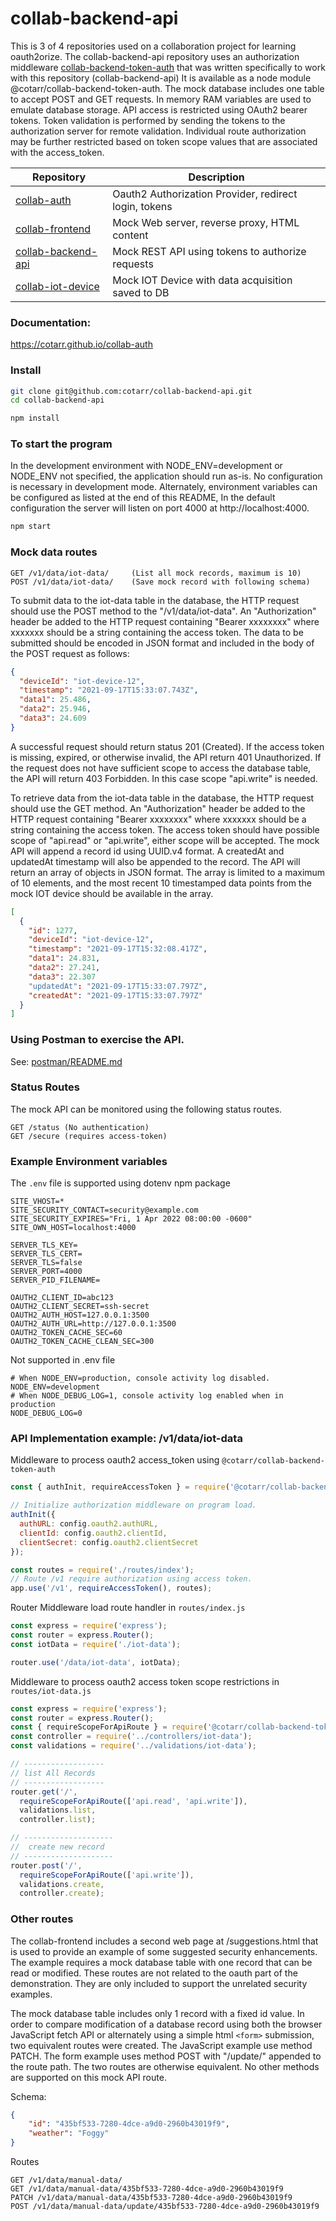 # collab-backend-api

This is 3 of 4 repositories used on a collaboration project for learning oauth2orize.
The collab-backend-api repository uses an authorization middleware 
[collab-backend-token-auth](https://github.com/cotarr/collab-backend-token-auth)
that was written specifically to work with this repository (collab-backend-api)
It is available as a node module @cotarr/collab-backend-token-auth.
The mock database includes one table to accept POST and GET requests.
In memory RAM variables are used to emulate database storage.
API access is restricted using OAuth2 bearer tokens.
Token validation is performed by sending the tokens to the authorization
server for remote validation.
Individual route authorization may be further restricted based on token scope values that are
associated with the access_token.

|                        Repository                                  |                   Description                         |
| ------------------------------------------------------------------ | ----------------------------------------------------- |
| [collab-auth](https://github.com/cotarr/collab-auth)               | Oauth2 Authorization Provider, redirect login, tokens |
| [collab-frontend](https://github.com/cotarr/collab-frontend)       | Mock Web server, reverse proxy, HTML content          |
| [collab-backend-api](https://github.com/cotarr/collab-backend-api) | Mock REST API using tokens to authorize requests      |
| [collab-iot-device](https://github.com/cotarr/collab-iot-device)   | Mock IOT Device with data acquisition saved to DB     |

### Documentation:

https://cotarr.github.io/collab-auth

### Install

```bash
git clone git@github.com:cotarr/collab-backend-api.git
cd collab-backend-api

npm install

```

### To start the program

In the development environment with NODE_ENV=development or NODE_ENV not specified,
the application should run as-is. No configuration is necessary in development mode.
Alternately, environment variables can be configured as listed at the end of this README,
In the default configuration the server will listen on port 4000 at http://localhost:4000.

```bash
npm start
```

### Mock data routes
```
GET /v1/data/iot-data/     (List all mock records, maximum is 10)
POST /v1/data/iot-data/    (Save mock record with following schema)
```

To submit data to the iot-data table in the database, the HTTP request should
use the POST method to the "/v1/data/iot-data". An "Authorization" header be added to the HTTP request
containing "Bearer xxxxxxxx" where xxxxxxx should be a string containing the access token.
The data to be submitted should be encoded in JSON format and included
in the body of the POST request as follows:

```json
{
  "deviceId": "iot-device-12",
  "timestamp": "2021-09-17T15:33:07.743Z",
  "data1": 25.486,
  "data2": 25.946,
  "data3": 24.609
}  
```

A successful request should return status 201 (Created). If the access token is missing,
expired, or otherwise invalid, the API return 401 Unauthorized. If the request does not
have sufficient scope to access the database table, the API will return 403 Forbidden.
In this case scope "api.write" is needed.

To retrieve data from the iot-data table in the database, the HTTP request should
use the GET method. An "Authorization" header be added to the HTTP request
containing "Bearer xxxxxxxx" where xxxxxxx should be a string containing the access token.
The access token should have possible scope of "api.read" or "api.write", either scope will be accepted.
The mock API will append a record id using UUID.v4 format.
A createdAt and updatedAt timestamp will also be appended to the record.
The API will return an array of objects in JSON format.
The array is limited to a maximum of 10 elements, and the most recent 10
timestamped data points from the mock IOT device should be available in the array.

```json
[
  {
    "id": 1277,
    "deviceId": "iot-device-12",
    "timestamp": "2021-09-17T15:32:08.417Z",
    "data1": 24.831,
    "data2": 27.241,
    "data3": 22.307
    "updatedAt": "2021-09-17T15:33:07.797Z",
    "createdAt": "2021-09-17T15:33:07.797Z"
  }
]
```

### Using Postman to exercise the API.

See: [postman/README.md](postman/README.md)

### Status Routes

The mock API can be monitored using the following status routes.

```
GET /status (No authentication)
GET /secure (requires access-token)
```

### Example Environment variables

The `.env` file is supported using dotenv npm package

```
SITE_VHOST=*
SITE_SECURITY_CONTACT=security@example.com
SITE_SECURITY_EXPIRES="Fri, 1 Apr 2022 08:00:00 -0600"
SITE_OWN_HOST=localhost:4000

SERVER_TLS_KEY=
SERVER_TLS_CERT=
SERVER_TLS=false
SERVER_PORT=4000
SERVER_PID_FILENAME=

OAUTH2_CLIENT_ID=abc123
OAUTH2_CLIENT_SECRET=ssh-secret
OAUTH2_AUTH_HOST=127.0.0.1:3500
OAUTH2_AUTH_URL=http://127.0.0.1:3500
OAUTH2_TOKEN_CACHE_SEC=60
OAUTH2_TOKEN_CACHE_CLEAN_SEC=300
```

Not supported in .env file

```
# When NODE_ENV=production, console activity log disabled.
NODE_ENV=development
# When NODE_DEBUG_LOG=1, console activity log enabled when in production
NODE_DEBUG_LOG=0
```

### API Implementation example:  /v1/data/iot-data

Middleware to process oauth2 access_token using `@cotarr/collab-backend-token-auth`

```js
const { authInit, requireAccessToken } = require('@cotarr/collab-backend-token-auth');

// Initialize authorization middleware on program load.
authInit({
  authURL: config.oauth2.authURL,
  clientId: config.oauth2.clientId,
  clientSecret: config.oauth2.clientSecret
});

const routes = require('./routes/index');
// Route /v1 require authorization using access token.
app.use('/v1', requireAccessToken(), routes);
```

Router Middleware load route handler in `routes/index.js`

```js
const express = require('express');
const router = express.Router();
const iotData = require('./iot-data');

router.use('/data/iot-data', iotData);
```

Middleware to process oauth2 access token scope restrictions in `routes/iot-data.js`

```js
const express = require('express');
const router = express.Router();
const { requireScopeForApiRoute } = require('@cotarr/collab-backend-token-auth');
const controller = require('../controllers/iot-data');
const validations = require('../validations/iot-data');

// ------------------
// list All Records
// ------------------
router.get('/',
  requireScopeForApiRoute(['api.read', 'api.write']),
  validations.list,
  controller.list);

// --------------------
//  create new record
// --------------------
router.post('/',
  requireScopeForApiRoute(['api.write']),
  validations.create,
  controller.create);
```

### Other routes

The collab-frontend includes a second web page at /suggestions.html
that is used to provide an example of some suggested security enhancements.
The example requires a mock database table with one record that can be
read or modified. These routes are not related to the oauth part of the
demonstration. They are only included to support the unrelated security examples.

The mock database table includes only 1 record with a fixed id value.
In order to compare modification of a database record using both the
browser JavaScript fetch API or alternately using a simple html `<form>` submission,
two equivalent routes were created.
The JavaScript example use method PATCH.
The form example uses method POST with "/update/" appended to the route path.
The two routes are otherwise equivalent.
No other methods are supported on this mock API route.

Schema:

```json
{
    "id": "435bf533-7280-4dce-a9d0-2960b43019f9",
    "weather": "Foggy"
}
```

Routes

```
GET /v1/data/manual-data/
GET /v1/data/manual-data/435bf533-7280-4dce-a9d0-2960b43019f9
PATCH /v1/data/manual-data/435bf533-7280-4dce-a9d0-2960b43019f9
POST /v1/data/manual-data/update/435bf533-7280-4dce-a9d0-2960b43019f9
```
